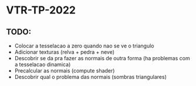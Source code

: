# VTR-TP-2022

## TODO:

- Colocar a tesselacao a zero quando nao se ve o triangulo
- Adicionar texturas (relva + pedra + neve)
- Descobrir se da pra fazer as normais de outra forma (ha problemas com a tesselacao dinamica)
- Precalcular as normais (compute shader)
- Descobrir qual o problema das normais (sombras triangulares)
